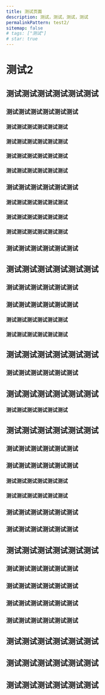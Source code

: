 ```yaml
---
title: 测试页面
description: 测试，测试，测试，测试
permalinkPattern: test2/
sitemap: false
# tags: ["测试"]
# star: true
---
```


# 测试2

## 测试测试测试测试测试测试
### 测试测试测试测试测试测试
#### 测试测试测试测试测试测试
#### 测试测试测试测试测试测试
#### 测试测试测试测试测试测试
#### 测试测试测试测试测试测试

### 测试测试测试测试测试测试
#### 测试测试测试测试测试测试
#### 测试测试测试测试测试测试
#### 测试测试测试测试测试测试

### 测试测试测试测试测试测试

## 测试测试测试测试测试测试
### 测试测试测试测试测试测试
### 测试测试测试测试测试测试
#### 测试测试测试测试测试测试
#### 测试测试测试测试测试测试

## 测试测试测试测试测试测试
### 测试测试测试测试测试测试

## 测试测试测试测试测试测试
#### 测试测试测试测试测试测试

## 测试测试测试测试测试测试
### 测试测试测试测试测试测试
### 测试测试测试测试测试测试
#### 测试测试测试测试测试测试
#### 测试测试测试测试测试测试
### 测试测试测试测试测试测试
### 测试测试测试测试测试测试

## 测试测试测试测试测试测试
### 测试测试测试测试测试测试
### 测试测试测试测试测试测试
### 测试测试测试测试测试测试
### 测试测试测试测试测试测试

## 测试测试测试测试测试测试
## 测试测试测试测试测试测试
## 测试测试测试测试测试测试
